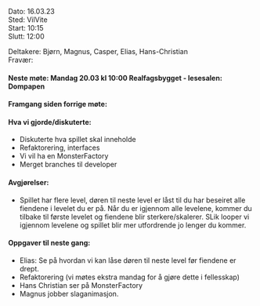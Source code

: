 Dato: 16.03.23  
Sted: VilVite   
Start: 10:15   
Slutt: 12:00  

Deltakere: Bjørn, Magnus, Casper, Elias, Hans-Christian  
Fravær:  

#### Neste møte: Mandag 20.03 kl 10:00 Realfagsbygget - lesesalen: Dompapen

#### Framgang siden forrige møte:


#### Hva vi gjorde/diskuterte:
-   Diskuterte hva spillet skal inneholde 
-   Refaktorering, interfaces
-   Vi vil ha en MonsterFactory
-   Merget branches til developer

#### Avgjørelser: 
-   Spillet har flere level, døren til neste level er låst til du har beseiret alle fiendene i levelet du er på. Når du er igjennom alle levelene, kommer du tilbake til første levelet og fiendene blir sterkere/skalerer. SLik looper vi igjennom levelene og spillet blir mer utfordrende jo lenger du kommer.

#### Oppgaver til neste gang:
-   Elias: Se på hvordan vi kan låse døren til neste level før fiendene er drept.
-   Refaktorering (vi møtes ekstra mandag for å gjøre dette i fellesskap)
-   Hans Christian ser på MonsterFactory 
-   Magnus jobber slaganimasjon.
